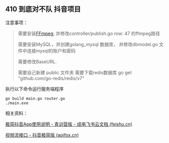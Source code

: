 ## 410 到底对不队 抖音项目



注意事项：

> 需要安装[FFmpeg](http://ffmpeg.org/download.html),   并修改controller/publish.go  row: 47 的ffmpeg路径
>
> 需要安装MySQL，并创建golang_mysql 数据库， 并修改dbmodel.go 文件中连接mysql的账户和密码
>
> 
> 需要修改BaseURL.
>
> 需要自己新建 public 文件夹
> 需要下载redis数据库
> go get "github.com/go-redis/redis/v7"

执行以下命令运行服务端程序

```shell
go build main.go router.go
./main.exe
```

相关资料：

[极简抖音App使用说明 - 青训营版 - 成电飞书云文档 (feishu.cn)](https://bytedance.feishu.cn/docs/doccnM9KkBAdyDhg8qaeGlIz7S7)

[视频流接口 - 抖音极简版 (apifox.cn)](https://www.apifox.cn/apidoc/shared-8cc50618-0da6-4d5e-a398-76f3b8f766c5/api-18345145)
